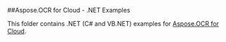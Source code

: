##Aspose.OCR for Cloud - .NET Examples

This folder contains .NET (C# and VB.NET) examples for [Aspose.OCR for Cloud](http://www.aspose.com/products/ocr/cloud).